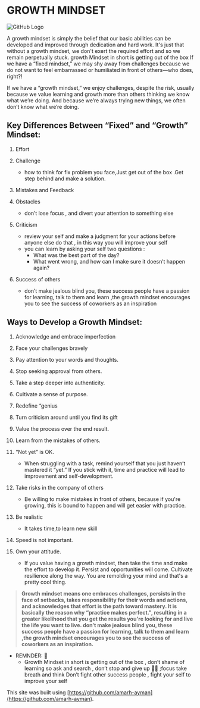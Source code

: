 # GROWTH MINDSET


![GitHub Logo](https://g.foolcdn.com/editorial/images/502630/gettyimages-956031274.jpg)


A growth mindset is simply the belief that our basic abilities can be developed and improved through dedication and hard work. 
It's just that without a growth mindset, we don't exert the required effort and so we remain perpetually stuck.
growth Mindset in short is getting out of the box 
If we have a “fixed mindset,” we may shy away from challenges because we do not want to feel embarrassed or humiliated in front of others—who does, right?! 

If we have a “growth mindset,” we enjoy challenges, despite the risk, usually because we value learning and growth more than others thinking we know what we’re doing. 
And because we’re always trying new things, we often don’t know what we’re doing.

##  Key Differences Between “Fixed” and “Growth” Mindset:
1. Effort
2. Challenge 
    - how to think for fix problem you face,Just get out of the box .Get step behind and make a solution.
3. Mistakes and Feedback
2. Obstacles 
    - don’t lose focus , and divert your attention to something else
4. Criticism
    - review your self and make a judgment for your actions before anyone else do that , in this way you will improve your self 
    - you can learn by asking your self two questions :
        - What was the best part of the day?
        - What went wrong, and how can I make sure it doesn’t happen again?

5. Success of others 
    - don’t make jealous blind you, 
these success people have  a passion for learning, talk to them and learn ,the growth mindset encourages you to see the success of coworkers as an inspiration

## Ways to Develop a Growth Mindset:
 
1. Acknowledge and embrace imperfection

2. Face your challenges bravely

3. Pay attention to your words and thoughts.

4. Stop seeking approval from others.

5. Take a step deeper into authenticity.

6. Cultivate a sense of purpose.

7. Redefine “genius

8. Turn criticism around until you find its gift

9. Value the process over the end result.

 10. Learn from the mistakes of others.
 
 11. “Not yet” is OK. 
     - When struggling with a task, remind yourself that you just haven’t mastered it “yet.”
 If you stick with it, time and practice will lead to improvement and self-development.
 
 12. Take risks in the company of others
     - Be willing to make mistakes in front of others, because if you're growing, this is bound to happen and will get easier with practice.
 
 13. Be realistic 
     - It takes time,to learn new skill
 
 14. Speed is not important.
 
 15. Own your attitude. 
     - If you value having a growth mindset, then take the time and make the effort to develop it. 
 Persist and opportunities will come. Cultivate resilience along the way. You are remolding your mind and that's a pretty cool thing.
 



 >**Growth mindset means one embraces challenges, persists in the face of setbacks, takes responsibility for their words and actions, and acknowledges that effort is the path toward mastery. It is basically the reason why “practice makes perfect.",
 resulting in a greater likelihood that you get the results you're looking for and live the life you want to live.
 don’t make jealous blind you, these success people have  a passion for learning, talk to them and learn ,the growth mindset encourages you to see the success of coworkers as an inspiration.**







   - REMNDER:  📣
        - Growth Mindset in short is getting out of the box , don’t shame of learning so ask and search , don’t stop and give up  💪🏻  ;focus take breath and think 
Don’t fight other success people , fight your self to improve your self  



 This site was built using [https://github.com/amarh-ayman](https://github.com/amarh-ayman).
